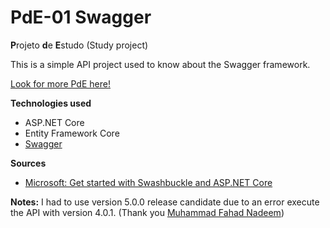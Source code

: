 # PdE-01 Swagger
**P**rojeto **d**e **E**studo (Study project)

This is a simple API project used to know about the Swagger framework.

[Look for more PdE here!](https://github.com/topics/pde-jfrode)

**Technologies used**
* ASP.NET Core
* Entity Framework Core
* [Swagger](https://swagger.io)

**Sources**
* [Microsoft: Get started with Swashbuckle and ASP.NET Core](https://docs.microsoft.com/pt-br/aspnet/core/tutorials/getting-started-with-swashbuckle?view=aspnetcore-3.0&tabs=visual-studio)

**Notes:**
I had to use version 5.0.0 release candidate due to an error execute the API with version 4.0.1. (Thank you [Muhammad Fahad Nadeem](https://stackoverflow.com/questions/57393829/swagger-not-working-rather-exception-is-thrown-after-migrating-project-from-n))
